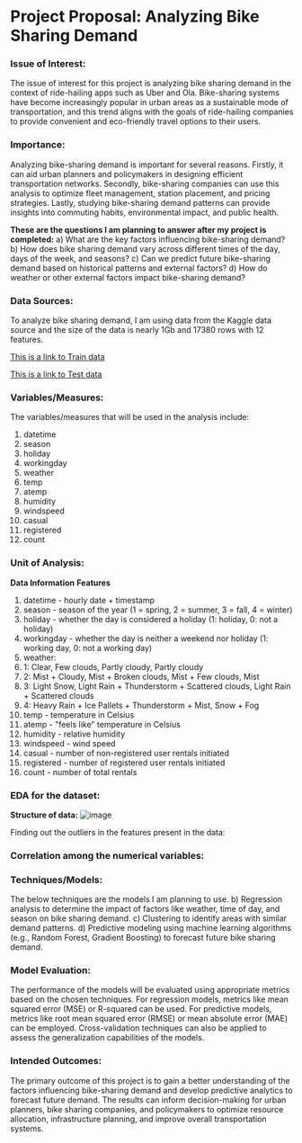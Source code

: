 # Project Proposal: Analyzing Bike Sharing Demand 


### Issue of Interest:
The issue of interest for this project is analyzing bike sharing demand in the context of ride-hailing apps such as Uber and Ola. Bike-sharing systems have become increasingly popular in urban areas as a sustainable mode of transportation, and this trend aligns with the goals of ride-hailing companies to provide convenient and eco-friendly travel options to their users.

### Importance:
Analyzing bike-sharing demand is important for several reasons. Firstly, it can aid urban planners and policymakers in designing efficient transportation networks. Secondly, bike-sharing companies can use this analysis to optimize fleet management, station placement, and pricing strategies. Lastly, studying bike-sharing demand patterns can provide insights into commuting habits, environmental impact, and public health.

**These are the questions I am planning to answer after my project is completed:**
a) What are the key factors influencing bike-sharing demand?
b) How does bike sharing demand vary across different times of the day, days of the week, and seasons?
c) Can we predict future bike-sharing demand based on historical patterns and external factors? 
d) How do weather or other external factors impact bike-sharing demand?

### Data Sources:
To analyze bike sharing demand, I am using data from the Kaggle data source and the size of the data is nearly 1Gb and 17380 rows with 12 features.

[This is a link to Train data](https://github.com/harshitssj4/Kaggle-Bike-Sharing-Demand/blob/master/train.csv)

[This is a link to Test data](https://github.com/harshitssj4/Kaggle-Bike-Sharing-Demand/blob/master/test.csv)

### Variables/Measures:
The variables/measures that will be used in the analysis include:
1.	datetime      
2.	season        
3.	holiday     
4.	workingday    
5.	weather       
6.	temp          
7.	atemp         
8.	humidity     
9.	windspeed     
10.	casual        
11.	registered    
12.	count        


### Unit of Analysis:
**Data Information**
**Features**
1.	datetime - hourly date + timestamp
2.	season - season of the year (1 = spring, 2 = summer, 3 = fall, 4 = winter)
3.	holiday - whether the day is considered a holiday (1: holiday, 0: not a holiday)
4.	workingday - whether the day is neither a weekend nor holiday (1: working day, 0: not a working day)
5.	weather:
6.	1: Clear, Few clouds, Partly cloudy, Partly cloudy
7.	2: Mist + Cloudy, Mist + Broken clouds, Mist + Few clouds, Mist
8.	3: Light Snow, Light Rain + Thunderstorm + Scattered clouds, Light Rain + Scattered clouds
9.	4: Heavy Rain + Ice Pallets + Thunderstorm + Mist, Snow + Fog
10.	temp - temperature in Celsius
11.	atemp - "feels like" temperature in Celsius
12.	humidity - relative humidity
13.	windspeed - wind speed
14.	casual - number of non-registered user rentals initiated
15.	registered - number of registered user rentals initiated
16.	count - number of total rentals

### EDA for the dataset:
**Structure of data:**
![image](https://github.com/vasavi0417/Veerla_Data606/assets/42056699/b4a7028e-7992-4f42-8549-245eb1e57314)
 

Finding out the outliers in the features present in the data:
 



### Correlation among the numerical variables:
 

### Techniques/Models:
The below techniques are the models I am planning to use.
b) Regression analysis to determine the impact of factors like weather, time of day, and season on bike sharing demand.
c) Clustering to identify areas with similar demand patterns.
d) Predictive modeling using machine learning algorithms (e.g., Random Forest, Gradient Boosting) to forecast future bike sharing demand.


### Model Evaluation:
The performance of the models will be evaluated using appropriate metrics based on the chosen techniques. For regression models, metrics like mean squared error (MSE) or R-squared can be used. For predictive models, metrics like root mean squared error (RMSE) or mean absolute error (MAE) can be employed. Cross-validation techniques can also be applied to assess the generalization capabilities of the models.

### Intended Outcomes:
The primary outcome of this project is to gain a better understanding of the factors influencing bike-sharing demand and develop predictive analytics to forecast future demand. The results can inform decision-making for urban planners, bike sharing companies, and policymakers to optimize resource allocation, infrastructure planning, and improve overall transportation systems.





